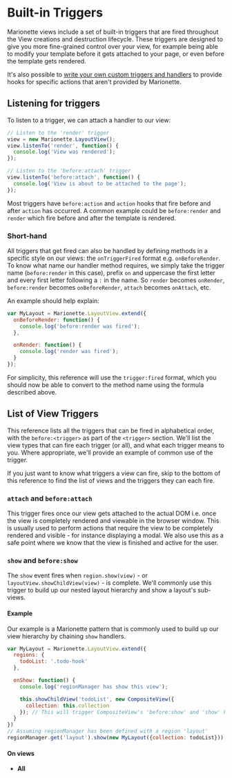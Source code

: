 # Built-in Triggers

Marionette views include a set of built-in triggers that are fired throughout
the View creations and destruction lifecycle. These triggers are designed to
give you more fine-grained control over your view, for example being able to
modify your template before it gets attached to your page, or even before the
template gets rendered.

It's also possible to [write your own custom triggers and handlers][events] to
provide hooks for specific actions that aren't provided by Marionette.

## Listening for triggers

To listen to a trigger, we can attach a handler to our view:

```javascript
// Listen to the 'render' trigger
view = new Marionette.LayoutView();
view.listenTo('render', function() {
  console.log('View was rendered');
});

// Listen to the 'before:attach' trigger
view.listenTo('before:attach', function() {
  console.log('View is about to be attached to the page');
});
```

Most triggers have `before:action` and `action` hooks that fire before and after
`action` has occurred. A common example could be `before:render` and `render`
which fire before and after the template is rendered.

### Short-hand

All triggers that get fired can also be handled by defining methods in a
specific style on our views: the `onTriggerFired` format e.g. `onBeforeRender`.
To know what name our handler method requires, we simply take the trigger name
(`before:render` in this case), prefix `on` and uppercase the first letter and
every first letter following a `:` in the name. So `render` becomes `onRender`,
`before:render` becomes `onBeforeRender`, `attach` becomes `onAttach`, etc.

An example should help explain:

```javascript
var MyLayout = Marionette.LayoutView.extend({
  onBeforeRender: function() {
    console.log('before:render was fired');
  },

  onRender: function() {
    console.log('render was fired');
  }
});
```

For simplicity, this reference will use the `trigger:fired` format, which you
should now be able to convert to the method name using the formula described
above.


## List of View Triggers

This reference lists all the triggers that can be fired in alphabetical order,
with the `before:<trigger>` as part of the `<trigger>` section. We'll list the
view types that can fire each trigger (or all), and what each trigger means to
you. Where appropriate, we'll provide an example of common use of the trigger.

If you just want to know what triggers a view can fire, skip to the bottom of
this reference to find the list of views and the triggers they can each fire.


### `attach` and `before:attach`

This trigger fires once our view gets attached to the actual DOM i.e. once the
view is completely rendered and viewable in the browser window. This is usually
used to perform actions that require the view to be completely rendered and
visible - for instance displaying a modal. We also use this as a safe point
where we know that the view is finished and active for the user.


### `show` and `before:show`

The `show` event fires when `region.show(view)` - or
`layoutView.showChildView(view)` - is complete. We'll commonly use this trigger
to build up our nested layout hierarchy and show a layout's sub-views.

#### Example

Our example is a Marionette pattern that is commonly used to build up our view
hierarchy by chaining `show` handlers.

```javascript
var MyLayout = Marionette.LayoutView.extend({
  regions: {
    todoList: '.todo-hook'
  },

  onShow: function() {
    console.log('regionManager has show this view');

    this.showChildView('todoList', new CompositeView({
      collection: this.collection
    }); // This will trigger CompositeView's 'before:show' and 'show' handlers
  }
})
// Assuming regionManager has been defined with a region 'layout'
regionManager.get('layout').show(new MyLayout({collection: todoList}));
```

#### On views

  * **All**


[events]: (./events.md)

